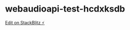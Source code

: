 # webaudioapi-test-hcdxksdb

[Edit on StackBlitz ⚡️](https://stackblitz.com/edit/webaudioapi-test-hcdxksdb)